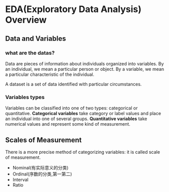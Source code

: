 # EDA(Exploratory Data Analysis) Overview
## Data and Variables
### what are the datas?
Data are pieces of information about individuals organized into variables. 
By an individual, we mean a particular person or object.
By a variable, we mean a particular characteristic of the individual.

A dataset is a set of data identified with particular circumstances. 
### Variables types
Variables can be classified into one of two types: categorical or quantitative.
**Categorical variables** take category or label values and place an individual into one of several groups. 
**Quantitative variables** take numerical values and represent some kind of measurement.
## Scales of Measurement
There is a more precise method of categorizing variables: it is called scale of measurement. 
- Nominal(有实际意义的分类)
- Ordinal(序数的分类,第一第二)
- Interval
- Ratio